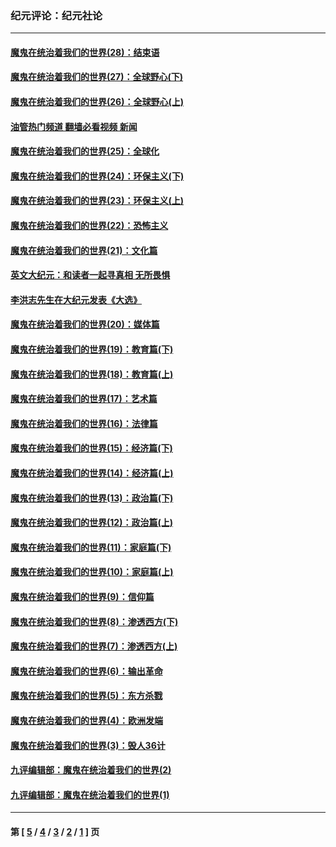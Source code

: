 ### 纪元评论：纪元社论
---
#### [魔鬼在统治着我们的世界(28)：结束语](../../pages/nsc422/n10936246.md?11270330) 
#### [魔鬼在统治着我们的世界(27)：全球野心(下)](../../pages/nsc422/n10928319.md?11270330) 
#### [魔鬼在统治着我们的世界(26)：全球野心(上)](../../pages/nsc422/n10900318.md?11270330) 
#### [油管热门频道 翻墙必看视频 新闻](ok?11270330)
#### [魔鬼在统治着我们的世界(25)：全球化](../../pages/nsc422/n10788205.md?11270330) 
#### [魔鬼在统治着我们的世界(24)：环保主义(下)](../../pages/nsc422/n10695307.md?11270330) 
#### [魔鬼在统治着我们的世界(23)：环保主义(上)](../../pages/nsc422/n10688613.md?11270330) 
#### [魔鬼在统治着我们的世界(22)：恐怖主义](../../pages/nsc422/n10614727.md?11270330) 
#### [魔鬼在统治着我们的世界(21)：文化篇](../../pages/nsc422/n10597706.md?11270330) 
#### [英文大纪元：和读者一起寻真相 无所畏惧](../../pages/nsc422/n12542027.md?11270330) 
#### [李洪志先生在大纪元发表《大选》](../../pages/nsc422/n12534746.md?11270330) 
#### [魔鬼在统治着我们的世界(20)：媒体篇](../../pages/nsc422/n10586579.md?11270330) 
#### [魔鬼在统治着我们的世界(19)：教育篇(下)](../../pages/nsc422/n10564808.md?11270330) 
#### [魔鬼在统治着我们的世界(18)：教育篇(上)](../../pages/nsc422/n10526970.md?11270330) 
#### [魔鬼在统治着我们的世界(17)：艺术篇](../../pages/nsc422/n10499093.md?11270330) 
#### [魔鬼在统治着我们的世界(16)：法律篇](../../pages/nsc422/n10485969.md?11270330) 
#### [魔鬼在统治着我们的世界(15)：经济篇(下)](../../pages/nsc422/n10469975.md?11270330) 
#### [魔鬼在统治着我们的世界(14)：经济篇(上)](../../pages/nsc422/n10457370.md?11270330) 
#### [魔鬼在统治着我们的世界(13)：政治篇(下)](../../pages/nsc422/n10448270.md?11270330) 
#### [魔鬼在统治着我们的世界(12)：政治篇(上)](../../pages/nsc422/n10444576.md?11270330) 
#### [魔鬼在统治着我们的世界(11)：家庭篇(下)](../../pages/nsc422/n10440961.md?11270330) 
#### [魔鬼在统治着我们的世界(10)：家庭篇(上)](../../pages/nsc422/n10435448.md?11270330) 
#### [魔鬼在统治着我们的世界(9)：信仰篇](../../pages/nsc422/n10432159.md?11270330) 
#### [魔鬼在统治着我们的世界(8)：渗透西方(下)](../../pages/nsc422/n10429603.md?11270330) 
#### [魔鬼在统治着我们的世界(7)：渗透西方(上)](../../pages/nsc422/n10426013.md?11270330) 
#### [魔鬼在统治着我们的世界(6)：输出革命](../../pages/nsc422/n10421536.md?11270330) 
#### [魔鬼在统治着我们的世界(5)：东方杀戮](../../pages/nsc422/n10417707.md?11270330) 
#### [魔鬼在统治着我们的世界(4)：欧洲发端](../../pages/nsc422/n10414890.md?11270330) 
#### [魔鬼在统治着我们的世界(3)：毁人36计](../../pages/nsc422/n10411583.md?11270330) 
#### [九评编辑部：魔鬼在统治着我们的世界(2)](../../pages/nsc422/n10410036.md?11270330) 
#### [九评编辑部：魔鬼在统治着我们的世界(1)](../../pages/nsc422/n10406825.md?11270330) 

---
#### 第 [ [5](./5.md?11270330) / [4](./4.md?11270330) / [3](./3.md?11270330) / [2](./2.md?11270330) / [1](./1.md?11270330) ] 页
